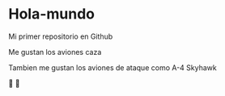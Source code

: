 # Hola-mundo

Mi primer repositorio en Github

Me gustan los aviones caza

Tambien me gustan los aviones de ataque como A-4 Skyhawk

🧉
🧉
